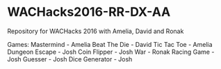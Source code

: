 # WACHacks2016-RR-DX-AA
Repository for WACHacks 2016 with Amelia, David and Ronak

Games:
Mastermind - Amelia
Beat The Die - David
Tic Tac Toe - Amelia
Dungeon Escape - Josh
Coin Flipper - Josh
War - Ronak
Racing Game - Josh
Guesser - Josh
Dice Generator - Josh
